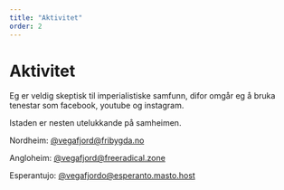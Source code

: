 ```yaml
---
title: "Aktivitet"
order: 2
---
```

# Aktivitet

Eg er veldig skeptisk til imperialistiske samfunn, difor omgår eg å bruka tenestar som facebook, youtube og instagram. 

Istaden er nesten utelukkande på samheimen. 

Nordheim: [@vegafjord@fribygda.no](https://fribygda.no/@vegafjord)

Angloheim: [@vegafjord@freeradical.zone](https://freeradical.zone/@vegafjord)

Esperantujo: [@vegafjordo@esperanto.masto.host](https://esperanto.masto.host/@vegafjordo) 
